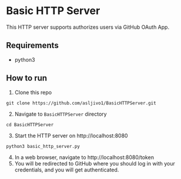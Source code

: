 # Basic HTTP Server

This HTTP server supports authorizes users via GitHub OAuth App. 

## Requirements

- python3

## How to run

1. Clone this repo
```
git clone https://github.com/asljivo1/BasicHTTPServer.git
```
2. Navigate to `BasicHTTPServer` directory
```
cd BasicHTTPServer
```
3. Start the HTTP server on http://localhost:8080
```
python3 basic_http_server.py
```
4. In a web browser, navigate to http://localhost:8080/token
5. You will be redirected to GitHub where you should log in with your credentials, and you will get authenticated.

